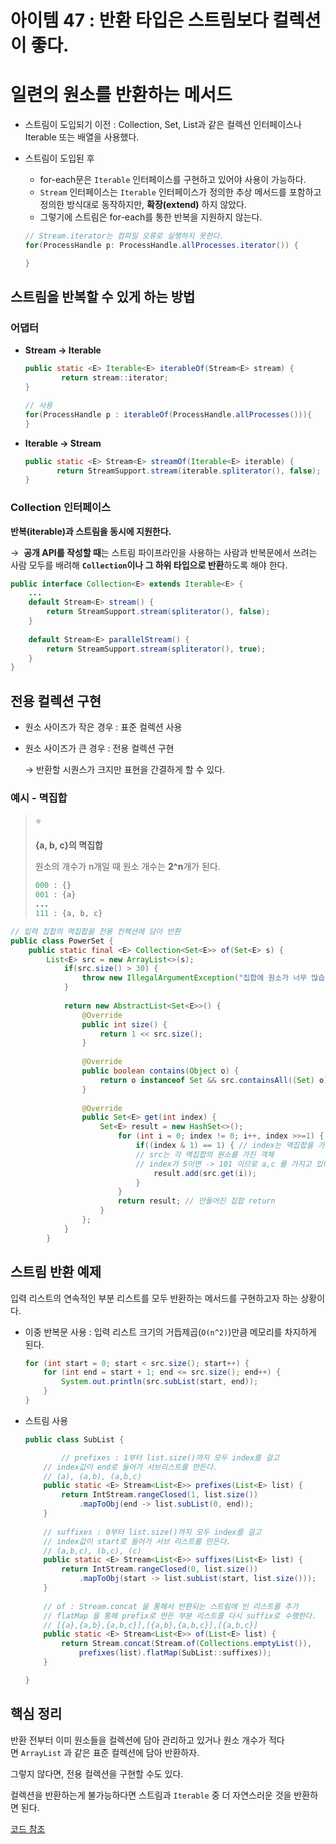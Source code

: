 # 아이템 47 : 반환 타입은 스트림보다 컬렉션이 좋다.

# **일련의 원소를 반환하는 메서드**

- 스트림이 도입되기 이전 : Collection, Set, List과 같은 컬렉션 인터페이스나 Iterable 또는 배열을 사용했다.

- 스트림이 도입된 후
    - for-each문은 `Iterable` 인터페이스를 구현하고 있어야 사용이 가능하다.
    - `Stream` 인터페이스는 `Iterable` 인터페이스가 정의한 추상 메서드를 포함하고 정의한 방식대로 동작하지만, **확장(extend)** 하지 않았다.
    - 그렇기에 스트림은 for-each를 통한 반복을 지원하지 않는다.
    
    ```java
    // Stream.iterator는 컴파일 오류로 실행하지 못한다.
    for(ProcessHandle p: ProcessHandle.allProcesses.iterator()) {
    
    }
    ```
    

## 스트림을 반복할 수 있게 하는 방법

### 어댑터

- **Stream → Iterable**
    
    ```java
    public static <E> Iterable<E> iterableOf(Stream<E> stream) { 
            return stream::iterator;
    } 
    
    // 사용
    for(ProcessHandle p : iterableOf(ProcessHandle.allProcesses())){
    }
    ```
    
- **Iterable → Stream**
    
    ```java
    public static <E> Stream<E> streamOf(Iterable<E> iterable) {
           return StreamSupport.stream(iterable.spliterator(), false);
    }
    ```
    

### **Collection 인터페이스**

**반복(iterable)과 스트림을 동시에 지원한다.**

→  **공개 API를 작성할 때**는 스트림 파이프라인을 사용하는 사람과 반복문에서 쓰려는 사람 모두를 배려해 **`Collection`이나 그 하위 타입으로 반환**하도록 해야 한다.

```java
public interface Collection<E> extends Iterable<E> {
    ...
    default Stream<E> stream() {
        return StreamSupport.stream(spliterator(), false);
    }
    
    default Stream<E> parallelStream() {
        return StreamSupport.stream(spliterator(), true);
    }
}
```

## 전용 컬렉션 구현

- 원소 사이즈가 작은 경우 : 표준 컬렉션 사용
- 원소 사이즈가 큰 경우 : 전용 컬렉션 구현
    
    → 반환할 시퀀스가 크지만 표현을 간결하게 할 수 있다.
    

### 예시 - 멱집합

> ⭐
>
> **{a, b, c}의 멱집합**
>
> 원소의 개수가 n개일 때 원소 개수는 **2^n**개가 된다.
>
> ```java
> 000 : {}
> 001 : {a}
> ...
> 111 : {a, b, c}
> ```


```java
// 입력 집합의 멱집합을 전용 컨렉션에 담아 반환
public class PowerSet {
    public static final <E> Collection<Set<E>> of(Set<E> s) {
        List<E> src = new ArrayList<>(s);
            if(src.size() > 30) {
                throw new IllegalArgumentException("집합에 원소가 너무 많습니다(최대 30개).: " + s);
            }
            
            return new AbstractList<Set<E>>() {
                @Override
                public int size() {
                    return 1 << src.size();
                }
                
                @Override
                public boolean contains(Object o) {
                    return o instanceof Set && src.containsAll((Set) o);
                }
                
                @Override
                public Set<E> get(int index) {
                    Set<E> result = new HashSet<>();
                        for (int i = 0; index != 0; i++, index >>=1) {
                            if((index & 1) == 1) { // index는 멱집합을 가지고 있는 Set<E>의 비트 연산 값
                            // src는 각 멱집합의 원소를 가진 객체
                            // index가 5이면 -> 101 이므로 a,c 를 가지고 있다.
                                result.add(src.get(i));
                            }
                        }
                        return result; // 만들어진 집합 return
                    }
                };
            }
        }
```

## 스트림 반환 예제

입력 리스트의 연속적인 부분 리스트를 모두 반환하는 메서드를 구현하고자 하는 상황이다.

- 이중 반복문 사용 : 입력 리스트 크기의 거듭제곱(`O(n^2)`)만큼 메모리를 차지하게 된다.
    
    ```java
    for (int start = 0; start < src.size(); start++) {
    	for (int end = start + 1; end <= src.size(); end++) {
        	System.out.println(src.subList(start, end));
        }
    }
    ```
    

- 스트림 사용 
    
    ```java
    public class SubList {
    
    		// prefixes : 1부터 list.size()까지 모두 index를 걸고 
        // index값이 end로 들어가 서브리스트를 만든다.
        // (a), (a,b), (a,b,c)
        public static <E> Stream<List<E>> prefixes(List<E> list) {
            return IntStream.rangeClosed(1, list.size())
                .mapToObj(end -> list.subList(0, end));
        }
        
        // suffixes : 0부터 list.size()까지 모두 index를 걸고
        // index값이 start로 들어가 서브 리스트를 만든다.
        // (a,b,c), (b,c), (c)
        public static <E> Stream<List<E>> suffixes(List<E> list) {
            return IntStream.rangeClosed(0, list.size())
                .mapToObj(start -> list.subList(start, list.size()));
        }
        
        // of : Stream.concat 을 통해서 반환되는 스트림에 빈 리스트를 추가
        // flatMap 을 통해 prefix로 만든 부분 리스트를 다시 suffix로 수행한다.
        // [{a},{a,b},{a,b,c}],[{a,b},{a,b,c}],[{a,b,c}]
        public static <E> Stream<List<E>> of(List<E> list) {
            return Stream.concat(Stream.of(Collections.emptyList()),
                prefixes(list).flatMap(SubList::suffixes));
        }
    
    }
    ```
    

## 핵심 정리

반환 전부터 이미 원소들을 컬렉션에 담아 관리하고 있거나 원소 개수가 적다면 `ArrayList` 과 같은 표준 컬렉션에 담아 반환하자. 

그렇지 않다면, 전용 컬렉션을 구현할 수도 있다. 

컬렉션을 반환하는게 불가능하다면 스트림과 `Iterable` 중 더 자연스러운 것을 반환하면 된다.

[코드 참조](https://tester-1.tistory.com/45)